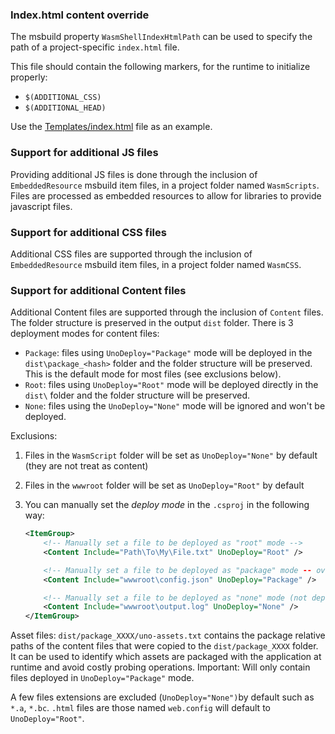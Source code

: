 ### Index.html content override
The msbuild property `WasmShellIndexHtmlPath` can be used to specify the path of a project-specific `index.html` file.

This file should contain the following markers, for the runtime to initialize properly: 
- `$(ADDITIONAL_CSS)`
- `$(ADDITIONAL_HEAD)`

Use the [Templates/index.html](src/Uno.Wasm.Bootstrap/Templates/index.html) file as an example.

### Support for additional JS files

Providing additional JS files is done through the inclusion of `EmbeddedResource`  msbuild item  files, in a project folder named `WasmScripts`.
Files are processed as embedded resources to allow for libraries to provide javascript files.

### Support for additional CSS files
Additional CSS files are supported through the inclusion of `EmbeddedResource`  msbuild item files, in a project folder named `WasmCSS`.

### Support for additional Content files
Additional Content files are supported through the inclusion of `Content` files. The folder structure is preserved in the output `dist` folder. There is 3 deployment modes for content files:

* `Package`: files using `UnoDeploy="Package"` mode will be deployed in the `dist\package_<hash>` folder and the folder structure will be preserved. This is the default mode for most files (see exclusions below).
* `Root`: files using `UnoDeploy="Root"` mode will be deployed directly in the `dist\` folder and the folder structure will be preserved.
* `None`: files using the `UnoDeploy="None"` mode will be ignored and won't be deployed.

Exclusions:

1. Files in the `WasmScript` folder will be set as `UnoDeploy="None"` by default (they are not treat as content)

2. Files in the `wwwroot` folder will be set as `UnoDeploy="Root"` by default

3. You can manually set the _deploy mode_ in the `.csproj` in the following way:

   ```xml
   <ItemGroup>
       <!-- Manually set a file to be deployed as "root" mode -->
       <Content Include="Path\To\My\File.txt" UnoDeploy="Root" />
   
       <!-- Manually set a file to be deployed as "package" mode -- overriding the default "root" mode for wwwroot -->
       <Content Include="wwwroot\config.json" UnoDeploy="Package" />
   
       <!-- Manually set a file to be deployed as "none" mode (not deployed) -->
       <Content Include="wwwroot\output.log" UnoDeploy="None" />
   </ItemGroup>
   ```

Asset files: `dist/package_XXXX/uno-assets.txt` contains the package relative paths of the content files that were copied to the  `dist/package_XXXX` folder. It can be used to identify which assets are packaged with the application at runtime and avoid costly probing operations. Important: Will only contain files deployed in `UnoDeploy="Package"` mode.

A few files extensions are excluded (`UnoDeploy="None")`by default such as `*.a`, `*.bc`.
 `.html` files are those named `web.config` will default to `UnoDeploy="Root"`.

